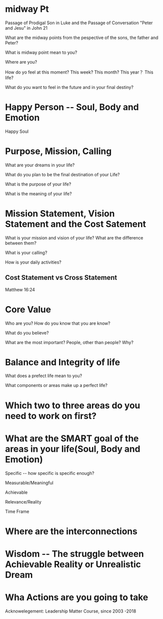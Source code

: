 # midway Pt

Passage of Prodigal Son in Luke and the Passage of Conversation "Peter and Jesu" in John 21

What are the midway points from the pespective of the sons, the father and Peter? 


What is midway point mean to you?

Where are you?

How do yo feel at this moment? This week? This month? This year？ This life?

What do you want to feel in the future and in your final destiny?


# Happy Person -- Soul, Body and Emotion

Happy Soul



# Purpose, Mission, Calling

What are your dreams in your life?


What do you plan to be the final destination of your Life?


What is the purpose of your life?

What is the meaning of your life?



# Mission Statement, Vision Statement and the Cost Satement

What is your mission and vision of your life? What are the difference between them?

What is your calling?

How is your daily activities?



## Cost Statement vs Cross Statement

Matthew 16:24





# Core Value

Who are you? How do you know that you are know?

What do you believe?

What are the most important? People, other than people? Why?


# Balance and Integrity of life

What does a prefect life mean to you?

What components or areas make up a perfect life?

# Which two to three areas do you need to work on first?





# What are the SMART goal of the areas in your life(Soul, Body and Emotion)

Specific -- how specific is specific enough?

Measurable/Meaningful

Achievable

Relevance/Reality

Time Frame

# Where are the interconnections



# Wisdom -- The struggle between Achievable Reality or Unrealistic Dream




# Wha Actions are you going to take




Acknowelegement: Leadership Matter Course, since 2003 -2018

